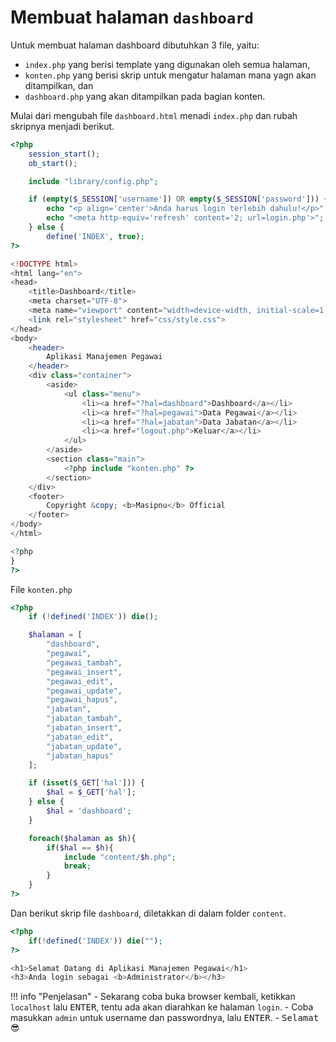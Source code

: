 # Membuat halaman `dashboard`

Untuk membuat halaman dashboard dibutuhkan 3 file, yaitu:

- `index.php` yang berisi template yang digunakan oleh semua halaman,
- `konten.php` yang berisi skrip untuk mengatur halaman mana yagn akan ditampilkan, dan
- `dashboard.php` yang akan ditampilkan pada bagian konten.

Mulai dari mengubah file `dashboard.html` menadi `index.php` dan rubah skripnya menjadi berikut.

```php
<?php
    session_start();
    ob_start();

    include "library/config.php";

    if (empty($_SESSION['username']) OR empty($_SESSION['password'])) {
        echo "<p align='center'>Anda harus login terlebih dahulu!</p>";
        echo "<meta http-equiv='refresh' content='2; url=login.php'>";
    } else {
        define('INDEX', true);
?>

<!DOCTYPE html>
<html lang="en">
<head>
	<title>Dashboard</title>
	<meta charset="UTF-8">
	<meta name="viewport" content="width=device-width, initial-scale=1.0">
	<link rel="stylesheet" href="css/style.css">
</head>
<body>
	<header>
		Aplikasi Manajemen Pegawai
	</header>
	<div class="container">
		<aside>
			<ul class="menu">
				<li><a href="?hal=dashboard">Dashboard</a></li>
				<li><a href="?hal=pegawai">Data Pegawai</a></li>
				<li><a href="?hal=jabatan">Data Jabatan</a></li>
				<li><a href="logout.php">Keluar</a></li>
			</ul>
		</aside>
		<section class="main">
			<?php include "konten.php" ?>
		</section>
	</div>
	<footer>
		Copyright &copy; <b>Masipnu</b> Official
	</footer>
</body>
</html>

<?php
}
?>
```


File `konten.php`

```php
<?php
    if (!defined('INDEX')) die();

    $halaman = [
        "dashboard",
        "pegawai",
        "pegawai_tambah",
        "pegawai_insert",
        "pegawai_edit",
        "pegawai_update",
        "pegawai_hapus",
        "jabatan",
        "jabatan_tambah",
        "jabatan_insert",
        "jabatan_edit",
        "jabatan_update",
        "jabatan_hapus"
    ];

    if (isset($_GET['hal'])) {
        $hal = $_GET['hal'];
    } else {
        $hal = 'dashboard';
    }

    foreach($halaman as $h){
        if($hal == $h){
            include "content/$h.php";
            break;
        }
    }
?>
```

Dan berikut skrip file `dashboard`, diletakkan di dalam folder `content`.

```php
<?php
    if(!defined('INDEX')) die("");
?>

<h1>Selamat Datang di Aplikasi Manajemen Pegawai</h1>
<h3>Anda login sebagai <b>Administrator</b></h3>
```
!!! info "Penjelasan"
    - Sekarang coba buka browser kembali, ketikkan `localhost` lalu <kbd>ENTER</kbd>, tentu ada akan diarahkan ke halaman `login`.
    - Coba masukkan `admin` untuk username dan passwordnya, lalu <kbd>ENTER</kbd>.
    - <kbd>Selamat 😎</kbd>